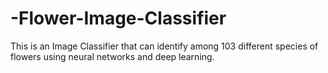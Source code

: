 # -Flower-Image-Classifier
This is an Image Classifier that can identify among 103 different species of flowers using neural networks and deep learning. 

